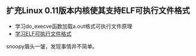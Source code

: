 ## 扩充Linux 0.11版本内核使其支持ELF可执行文件格式
+ 学习do_execve函数加载a.out格式可执行文件原理
+ [学习ELF可执行文件格式](https://www.cnblogs.com/QiQi-Robotics/p/15573352.html) 

snoopy眉头一皱，发现事情并不简单。



